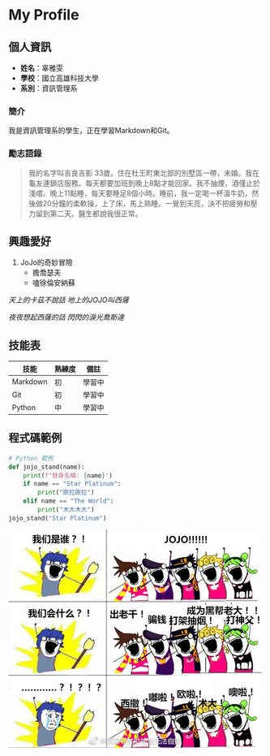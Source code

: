 # My Profile



## 個人資訊
- **姓名**：辜雅雯
- **學校**：國立高雄科技大學
- **系別**：資訊管理系

### 簡介
我是資訊管理系的學生，正在學習Markdown和Git。 

### 勵志語錄
> 我的名字叫吉良吉影 33歲。住在杜王町東北部的別墅區一帶，未婚。我在龜友連鎖店服務。每天都要加班到晚上8點才能回家。我不抽煙，酒僅止於淺嚐。晚上11點睡，每天要睡足8個小時。睡前，我一定喝一杯溫牛奶，然後做20分鐘的柔軟操，上了床，馬上熟睡。一覺到天亮，決不把疲勞和壓力留到第二天。醫生都說我很正常。



## 興趣愛好
1. JoJo的奇妙冒險
   - 擔喬瑟夫
   - 嗑徐倫安納蘇
   
*天上的卡茲不說話 地上的JOJO叫西薩*

*夜夜想起西薩的話 閃閃的淚光喬斯達*

## 技能表

| 技能 | 熟練度 | 備註 |
|------|--------|------|
| Markdown | 初 | 學習中 |
| Git | 初 | 學習中 |
| Python | 中 | 學習中 |

## 程式碼範例
```python
# Python 範例
def jojo_stand(name):
    print(f"替身名稱: {name}")
    if name == "Star Platinum":
        print("歐拉歐拉")
    elif name == "The World":
        print("木大木大")
jojo_stand("Star Platinum")
```
![Profile Picture](profile.jpeg "我的頭像")
